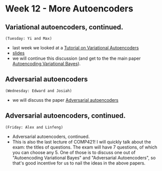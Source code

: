 # Week 12 - More Autoencoders


## Variational autoencoders, continued.
`(Tuesday: Yi and Max)`
* last week we looked at a [Tutorial on Variational Autoencoders](http://arxiv.org/abs/1606.05908)
* [slides](../week11/variational_autoencoders.pdf)
* we will continue this discussion (and get to the the main paper [Autoencoding Variational Bayes](http://arxiv.org/abs/1606.05908)).

## Adversarial autoencoders
`(Wednesday: Edward and Josiah)`
* we will discuss the paper [Adversarial autoencoders](https://arxiv.org/abs/1511.05644)

## Adversarial autoencoders, continued.
`(Friday: Alex and Linfeng)`
* Adversarial autoencoders, continued.
* This is also the last lecture  of COMP421! I will quickly talk about the exam: the titles of questions. The exam will have 7 questions, of which you can choose any 5. One of those is to discuss one out of "Autoencoding Variational Bayes" and "Adversarial Autoencoders", so that's good incentive for us to nail the ideas in the above papers. 
